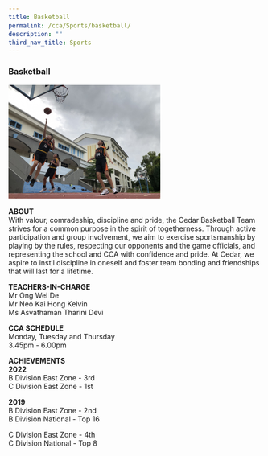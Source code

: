 ```yaml
---
title: Basketball
permalink: /cca/Sports/basketball/
description: ""
third_nav_title: Sports
---
```

### Basketball
<img src="/images/sports2.png" style="width:60%">

**ABOUT**  
With valour, comradeship, discipline and pride, the Cedar Basketball Team strives for a common purpose in the spirit of togetherness. Through active participation and group involvement, we aim to exercise sportsmanship by playing by the rules, respecting our opponents and the game officials, and representing the school and CCA with confidence and pride. At Cedar, we aspire to instil discipline in oneself and foster team bonding and friendships that will last for a lifetime.  
  
**TEACHERS-IN-CHARGE**  
Mr Ong Wei De  
Mr Neo Kai Hong Kelvin  
Ms Asvathaman Tharini Devi  
  
**CCA SCHEDULE**  
Monday, Tuesday and Thursday  
3.45pm - 6.00pm  
  
**ACHIEVEMENTS**<br>
**2022** <br>
B Division East Zone - 3rd  <br>
C Division East Zone - 1st  
  
**2019** <br>
B Division East Zone - 2nd  <br>
 B Division National - Top 16  
  
C Division East Zone - 4th  <br>
C Division National - Top 8